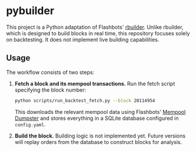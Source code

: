 # pybuilder

This project is a Python adaptation of Flashbots' [rbuilder](https://github.com/flashbots/rbuilder). Unlike rbuilder, which is designed to build blocks in real time, this repository focuses solely on backtesting. It does not implement live building capabilities.

## Usage

The workflow consists of two steps:

1. **Fetch a block and its mempool transactions.**
   Run the fetch script specifying the block number:
   ```bash
   python scripts/run_backtest_fetch.py --block 20114954
   ```
   This downloads the relevant mempool data using Flashbots' [Mempool Dumpster](https://mempool-dumpster.flashbots.net/index.html) and stores everything in a SQLite database configured in `config.yaml`.

2. **Build the block.**
   Building logic is not implemented yet. Future versions will replay orders from the database to construct blocks for analysis.